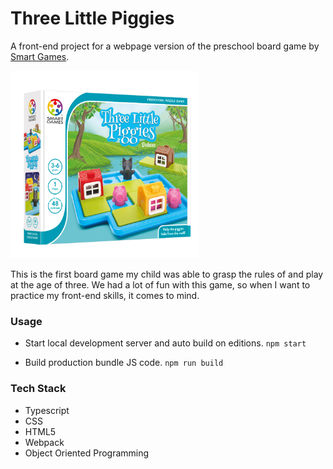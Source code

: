 # Three Little Piggies

A front-end project for a webpage version of the preschool board game by [Smart Games](https://www.smartgames.com/uk/one-player-games/three-little-piggies-deluxe).

<img src="assets/imgs/smartgames_threelittlepiggies_pack.jpeg" width="300">

This is the first board game my child was able to grasp the rules of and play at the age of three. We had a lot of fun with this game, so when I want to practice my front-end skills, it comes to mind.

### Usage

- Start local development server and auto build on editions.
  `npm start`

- Build production bundle JS code.
  `npm run build`

### Tech Stack

- Typescript
- CSS
- HTML5
- Webpack
- Object Oriented Programming
